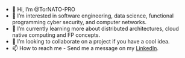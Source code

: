 - 👋 Hi, I’m @TorNATO-PRO
- 👀 I’m interested in software engineering, data science, functional programming cyber security, and computer networks.
- 🌱 I’m currently learning more about distributed architectures, cloud native computing and FP concepts.
- 💞️ I’m looking to collaborate on a project if you have a cool idea.
- 📫 How to reach me - Send me a message on my [LinkedIn](https://www.linkedin.com/in/nathan-waltz/).

<!---
TorNATO-PRO/TorNATO-PRO is a ✨ special ✨ repository because its `README.md` (this file) appears on your GitHub profile.
You can click the Preview link to take a look at your changes.
--->
